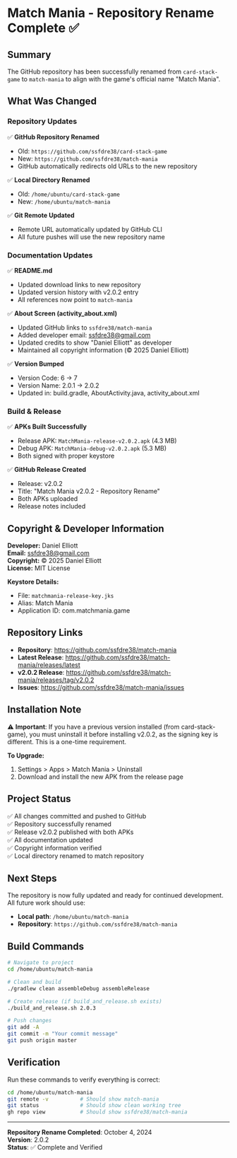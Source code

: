 # Match Mania - Repository Rename Complete ✅

## Summary

The GitHub repository has been successfully renamed from `card-stack-game` to `match-mania` to align with the game's official name "Match Mania".

## What Was Changed

### Repository Updates
✅ **GitHub Repository Renamed**
- Old: `https://github.com/ssfdre38/card-stack-game`
- New: `https://github.com/ssfdre38/match-mania`
- GitHub automatically redirects old URLs to the new repository

✅ **Local Directory Renamed**
- Old: `/home/ubuntu/card-stack-game`
- New: `/home/ubuntu/match-mania`

✅ **Git Remote Updated**
- Remote URL automatically updated by GitHub CLI
- All future pushes will use the new repository name

### Documentation Updates
✅ **README.md**
- Updated download links to new repository
- Updated version history with v2.0.2 entry
- All references now point to `match-mania`

✅ **About Screen (activity_about.xml)**
- Updated GitHub links to `ssfdre38/match-mania`
- Added developer email: ssfdre38@gmail.com
- Updated credits to show "Daniel Elliott" as developer
- Maintained all copyright information (© 2025 Daniel Elliott)

✅ **Version Bumped**
- Version Code: 6 → 7
- Version Name: 2.0.1 → 2.0.2
- Updated in: build.gradle, AboutActivity.java, activity_about.xml

### Build & Release
✅ **APKs Built Successfully**
- Release APK: `MatchMania-release-v2.0.2.apk` (4.3 MB)
- Debug APK: `MatchMania-debug-v2.0.2.apk` (5.3 MB)
- Both signed with proper keystore

✅ **GitHub Release Created**
- Release: v2.0.2
- Title: "Match Mania v2.0.2 - Repository Rename"
- Both APKs uploaded
- Release notes included

## Copyright & Developer Information

**Developer:** Daniel Elliott  
**Email:** ssfdre38@gmail.com  
**Copyright:** © 2025 Daniel Elliott  
**License:** MIT License  

**Keystore Details:**
- File: `matchmania-release-key.jks`
- Alias: Match Mania
- Application ID: com.matchmania.game

## Repository Links

- **Repository**: https://github.com/ssfdre38/match-mania
- **Latest Release**: https://github.com/ssfdre38/match-mania/releases/latest
- **v2.0.2 Release**: https://github.com/ssfdre38/match-mania/releases/tag/v2.0.2
- **Issues**: https://github.com/ssfdre38/match-mania/issues

## Installation Note

⚠️ **Important**: If you have a previous version installed (from card-stack-game), you must uninstall it before installing v2.0.2, as the signing key is different. This is a one-time requirement.

**To Upgrade:**
1. Settings > Apps > Match Mania > Uninstall
2. Download and install the new APK from the release page

## Project Status

✅ All changes committed and pushed to GitHub  
✅ Repository successfully renamed  
✅ Release v2.0.2 published with both APKs  
✅ All documentation updated  
✅ Copyright information verified  
✅ Local directory renamed to match repository  

## Next Steps

The repository is now fully updated and ready for continued development. All future work should use:
- **Local path**: `/home/ubuntu/match-mania`
- **Repository**: `https://github.com/ssfdre38/match-mania`

## Build Commands

```bash
# Navigate to project
cd /home/ubuntu/match-mania

# Clean and build
./gradlew clean assembleDebug assembleRelease

# Create release (if build_and_release.sh exists)
./build_and_release.sh 2.0.3

# Push changes
git add -A
git commit -m "Your commit message"
git push origin master
```

## Verification

Run these commands to verify everything is correct:

```bash
cd /home/ubuntu/match-mania
git remote -v          # Should show match-mania
git status             # Should show clean working tree
gh repo view           # Should show ssfdre38/match-mania
```

---

**Repository Rename Completed**: October 4, 2024  
**Version**: 2.0.2  
**Status**: ✅ Complete and Verified
